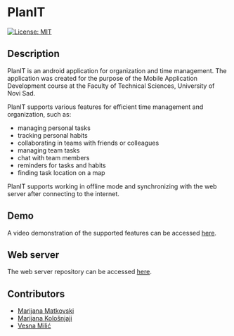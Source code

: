 # PlanIT

[![License: MIT](https://img.shields.io/badge/License-MIT-yellow.svg)](https://opensource.org/licenses/MIT) 

## Description

PlanIT is an android application for organization and time management. The application was created for the purpose of the Mobile Application Development course at the Faculty of Technical Sciences, University of Novi Sad.

PlanIT supports various features for efficient time management and organization, such as:
- managing personal tasks
- tracking personal habits
- collaborating in teams with friends or colleagues
- managing team tasks
- chat with team members
- reminders for tasks and habits
- finding task location on a map

PlanIT supports working in offline mode and synchronizing with the web server after connecting to the internet.

## Demo

A video demonstration of the supported features can be accessed [here](https://youtu.be/PG8arYfL5js).

## Web server

The web server repository can be accessed [here](https://github.com/matkovskim/planIT-server).

## Contributors

- [Marijana Matkovski](https://github.com/matkovskim)  
- [Marijana Kološnjaji](https://github.com/majak96)  
- [Vesna Milić](https://github.com/vesnamilic)  
